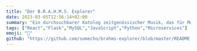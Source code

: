 ```yaml
---
title: "Der B.R.A.H.M.S. Explorer"
date: 2023-03-05T12:56:14+02:00
summary: "Ein durchsuchbarer Katolog zeitgenössischer Musik, das für Musiker, Schüler, Lehrer und Organisatoren erstellt wurde. Ein persönliches Projekt, das mit einer serverlosen Architektur unter Verwendung von React und Flask gebaut wurde."
tags: ["React","Flask","MySQL","JavaScript","Python","Microservices"]
emoji: "📇"
github: "https://github.com/somecho/brahms-explorer/blob/master/README.de.md"
---
```

